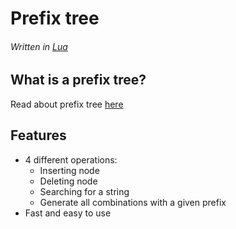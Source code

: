 # Prefix tree
###### Written in [Lua](https://www.lua.org/)

## What is a prefix tree?
Read about prefix tree [here](https://en.wikipedia.org/wiki/Trie)

## Features 
* 4 different operations:
  * Inserting node
  * Deleting node
  * Searching for a string
  * Generate all combinations with a given prefix
* Fast and easy to use

